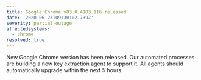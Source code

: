 ```yaml
---
title: Google Chrome v83.0.4103.116 released
date: '2020-06-23T09:30:02.739Z'
severity: partial-outage
affectedsystems:
  - chrome
resolved: true
---
```

New Google Chrome version has been released. Our automated processes are building a new key extraction agent to support it. All agents should automatically upgrade within the next 5 hours.

<!--- language code: en -->
